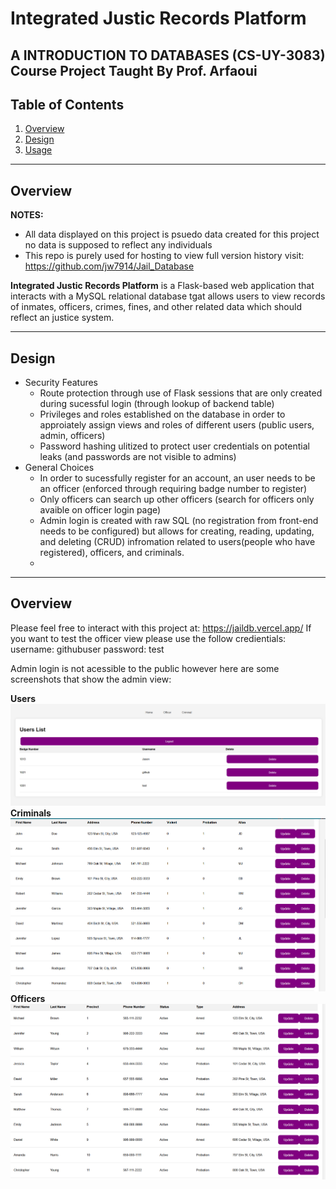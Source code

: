 # **Integrated Justic Records Platform**

A INTRODUCTION TO DATABASES (CS-UY-3083) Course Project Taught By Prof. Arfaoui 
---

## **Table of Contents**

1. [Overview](#overview)  
2. [Design](#Design)  
3. [Usage](#usage)  

---

## **Overview**
**NOTES:**
- All data displayed on this project is psuedo data created for this project no data is supposed to reflect any individuals
- This repo is purely used for hosting to view full version history visit: https://github.com/jw7914/Jail_Database


**Integrated Justic Records Platform** is a Flask-based web application that interacts with a MySQL relational database tgat allows users to view records of inmates, officers, crimes, fines, and other related data which should reflect an justice system. 

---

## **Design**
- Security Features
  - Route protection through use of Flask sessions that are only created during sucessful login  (through lookup of backend table)
  - Privileges and roles established on the database in order to approiately assign views and roles of different users (public users, admin, officers)
  - Password hashing ulitized to protect user credentials on potential leaks (and passwords are not visible to admins)
- General Choices
  - In order to sucessfully register for an account, an user needs to be an officer (enforced through requiring badge number to register)
  - Only officers can search up other officers (search for officers only avaible on officer login page)
  - Admin login is created with raw SQL (no registration from front-end needs to be configured) but allows for creating, reading, updating, and deleting (CRUD) infromation related to users(people who have registered), officers, and criminals.
  - 
---

## **Overview**
Please feel free to interact with this project at: https://jaildb.vercel.app/
If you want to test the officer view please use the follow credientials:
username: githubuser
password: test

Admin login is not acessible to the public however here are some screenshots that show the admin view:

**Users**
![Users Dashboard](/users.png)
**Criminals**
![Criminals Dashboard](/criminals.png)
**Officers**
![Officers Dashboard](/officers.png)


